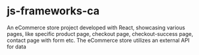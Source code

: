 # js-frameworks-ca
An eCommerce store project developed with React, showcasing various pages, like specific product page, checkout page, checkout-success page, contact page with form etc. The eCommerce store utilizes an external API for data
